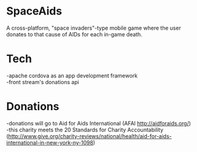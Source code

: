 # SpaceAids
A cross-platform, "space invaders"-type mobile game where the user donates to that cause of AIDs for each in-game death.

# Tech
-apache cordova as an app development framework  
-front stream's donations api  

# Donations
-donations will go to Aid for Aids International (AFAI http://aidforaids.org/)  
-this charity meets the 20 Standards for Charity Accountability   (http://www.give.org/charity-reviews/national/health/aid-for-aids-international-in-new-york-ny-1098)  
